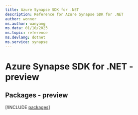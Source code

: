 ```yaml
---
title: Azure Synapse SDK for .NET
description: Reference for Azure Synapse SDK for .NET
author: wonner
ms.author: wanyang
ms.data: 01/10/2023
ms.topic: reference
ms.devlang: dotnet
ms.service: synapse
---
```

# Azure Synapse SDK for .NET - preview
## Packages - preview
[!INCLUDE [packages](synapse-index.md)]